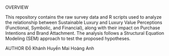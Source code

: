 OVERVIEW

This repository contains the raw survey data and R scripts used to analyze the relationship between Sustainable Luxury and Luxury Value Perceptions (Functional, Symbolic, and Financial), along with their impact on Purchase Intentions and Brand Attachment. The analysis follows a Structural Equation Modeling (SEM) approach to test the proposed hypotheses.

AUTHOR
Đỗ Khánh Huyền
Mai Hoàng Anh
